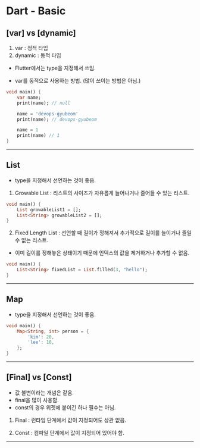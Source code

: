 # Dart - Basic

## [var] vs [dynamic]

1. var : 정적 타입
2. dynamic : 동적 타입

- Flutter에서는 type을 지정해서 쓰임.

- var를 동적으로 사용하는 방법. (많이 쓰이는 방법은 아님.)

```dart
void main() {
    var name;
    print(name); // null

    name = 'devops-gyubeom'
    print(name); // devops-gyubeom

    name = 1
    print(name) // 1
}
```

---

## List

- type을 지정해서 선언하는 것이 좋음.

1. Growable List : 리스트의 사이즈가 자유롭게 늘어나거나 줄어들 수 있는 리스트.

```dart
void main() {
    List growableList1 = [];
    List<String> growableList2 = [];
}
```

2. Fixed Length List : 선언할 때 길이가 정해져서 추가적으로 길이를 늘이거나 줄일 수 없는 리스트.

- 이미 길이를 정해놓은 상태이기 때문에 인덱스의 값을 제거하거나 추가할 수 없음.

```dart
void main() {
    List<String> fixedList = List.filled(3, "hello");
}
```

---

## Map

- type을 지정해서 선언하는 것이 좋음.

```dart
void main() {
    Map<String, int> person = {
        'kim': 20,
        'lee': 10,
    };
}
```

---

## [Final] vs [Const]

- 값 불변이라는 개념은 같음.
- final을 많이 사용함.
- const의 경우 위젯에 붙이긴 하나 필수는 아님.

1. Final : 런타임 단계에서 값이 지정되어도 상관 없음.

2. Const : 컴파일 단계에서 값이 지정되어 있어야 함.

---
